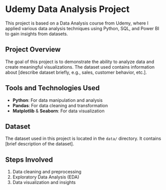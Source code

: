 # Udemy Data Analysis Project

This project is based on a Data Analysis course from Udemy, where I applied various data analysis techniques using Python, SQL, and Power BI to gain insights from datasets.

## Project Overview

The goal of this project is to demonstrate the ability to analyze data and create meaningful visualizations. The dataset used contains information about [describe dataset briefly, e.g., sales, customer behavior, etc.].

## Tools and Technologies Used

- **Python**: For data manipulation and analysis
- **Pandas**: For data cleaning and transformation
- **Matplotlib** & **Seaborn**: For data visualization


## Dataset

The dataset used in this project is located in the `data/` directory. It contains [brief description of the dataset].

## Steps Involved

1. Data cleaning and preprocessing
2. Exploratory Data Analysis (EDA)
3. Data visualization and insights
